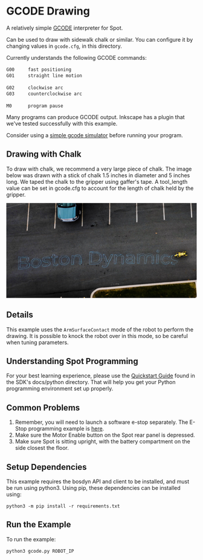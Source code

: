 <!--
Copyright (c) 2023 Boston Dynamics, Inc.  All rights reserved.

Downloading, reproducing, distributing or otherwise using the SDK Software
is subject to the terms and conditions of the Boston Dynamics Software
Development Kit License (20191101-BDSDK-SL).
-->

# GCODE Drawing

A relatively simple [GCODE](https://en.wikipedia.org/wiki/G-code) interpreter for Spot.

Can be used to draw with sidewalk chalk or similar. You can configure it by changing
values in `gcode.cfg`, in this directory.

Currently understands the following GCODE commands:

```
G00     fast positioning
G01     straight line motion

G02     clockwise arc
G03     counterclockwise arc

M0      program pause
```

Many programs can produce GCODE output. Inkscape has a plugin that we've tested successfully
with this example.

Consider using a [simple gcode simulator](https://nraynaud.github.io/webgcode/) before running your program.

## Drawing with Chalk

To draw with chalk, we recommend a very large piece of chalk. The image below was drawn with a
stick of chalk 1.5 inches in diameter and 5 inches long. We taped the chalk to the gripper using gaffer's tape. A tool_length value can be set in gcode.cfg to account for the length of chalk held by the gripper.

![Chalk Drawing of Boston Dynamics Logo](documentation/boston_dynamics_chalk.jpg)

## Details

This example uses the `ArmSurfaceContact` mode of the robot to perform the drawing. It is possible to knock the robot over in this mode, so be careful when tuning parameters.

## Understanding Spot Programming

For your best learning experience, please use the [Quickstart Guide](../../../docs/python/quickstart.md)
found in the SDK's docs/python directory. That will help you get your Python programming environment set up properly.

## Common Problems

1. Remember, you will need to launch a software e-stop separately. The E-Stop programming example is [here](../estop/README.md).
2. Make sure the Motor Enable button on the Spot rear panel is depressed.
3. Make sure Spot is sitting upright, with the battery compartment on the side closest the floor.

## Setup Dependencies

This example requires the bosdyn API and client to be installed, and must be run using python3. Using pip, these dependencies can be installed using:

```
python3 -m pip install -r requirements.txt
```

## Run the Example

To run the example:

```
python3 gcode.py ROBOT_IP
```
